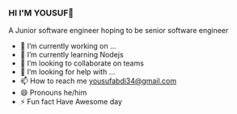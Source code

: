 ### HI I'M YOUSUF👋
A Junior software engineer hoping to be senior software engineer 

- 🔭 I’m currently working on ...
- 🌱 I’m currently learning Nodejs
- 👯 I’m looking to collaborate on teams
- 🤔 I’m looking for help with ...
- 📫 How to reach me yousufabdi34@gmail.com
- 😄 Pronouns he/him
- ⚡ Fun fact Have Awesome day
